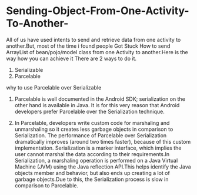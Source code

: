 # Sending-Object-From-One-Activity-To-Another-
All of us have used intents to send and retrieve data from one activity to another.But, most of the time i found people Got Stuck How to send ArrayList of bean/pojo/model class from one Activity to another.Here is the way how you can achieve it
There are 2 ways to do it.
1. Serializable
2. Parcelable

 why to use Parcelable over Serializable
  1. Parcelable is well documented in the Android SDK; serialization on the other hand is available in Java.
     It is for this very reason that Android developers prefer Parcelable over the Serialization technique.
 
  2. In Parcelable, developers write custom code for marshaling and unmarshaling so it creates less garbage objects in comparison to      Serialization.
     The performance of Parcelable over Serialization dramatically improves (around two times faster),
     because of this custom implementation.
                                           Serialization is a marker interface, which implies the
     user cannot marshal the data according to their requirements.In Serialization, a marshaling operation is performed
     on a Java Virtual Machine (JVM) using the Java reflection API.This helps identify the Java objects member and
     behavior, but also ends up creating a lot of garbage objects.Due to this, the Serialization process is slow
     in comparison to Parcelable.

